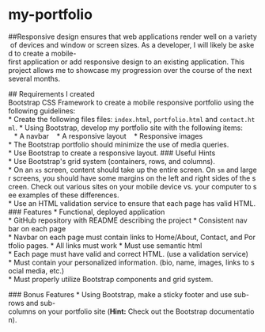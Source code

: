 # my-portfolio

##Responsive design ensures that web applications render well on a variety of devices and window or screen sizes. As a developer, I will likely be asked to create a mobile-first application or add responsive design to an existing application. This project allows me to showcase my progression over the course of the next several months.

## Requirements
I created Bootstrap CSS Framework to create a mobile responsive portfolio using the following guidelines:
* Create the following files files: `index.html`, `portfolio.html` and `contact.html`.
* Using Bootstrap, develop my portfolio site with the following items:
   * A navbar
   * A responsive layout
   * Responsive images
* The Bootstrap portfolio should minimize the use of media queries.
* Use Bootstrap to create a responsive layout.
### Useful Hints
* Use Bootstrap's grid system (containers, rows, and columns).
* On an `xs` screen, content should take up the entire screen. On `sm` and larger screens, you should have some margins on the left and right sides of the screen. Check out various sites on your mobile device vs. your computer to see examples of these differences.
* Use an HTML validation service to ensure that each page has valid HTML.
### Features
* Functional, deployed application
* GitHub repository with README describing the project
* Consistent nav bar on each page
* Navbar on each page must contain links to Home/About, Contact, and Portfolio pages.
* All links must work
* Must use semantic html
* Each page must have valid and correct HTML. (use a validation service)
* Must contain your personalized information. (bio, name, images, links to social media, etc.)
* Must properly utilize Bootstrap components and grid system.

### Bonus Features
* Using Bootstrap, make a sticky footer and use sub-rows and sub-columns on your portfolio site (**Hint:** Check out the Bootstrap documentation).

